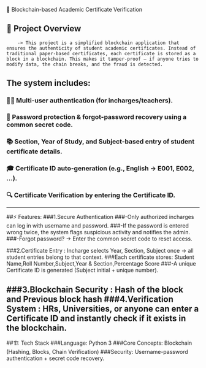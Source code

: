 🔗 Blockchain-based Academic Certificate Verification

## 📌 Project Overview
        -> This project is a simplified blockchain application that ensures the authenticity of student academic certificates. Instead of traditional paper-based certificates, each certificate is stored as a block in a blockchain. This makes it tamper-proof — if anyone tries to modify data, the chain breaks, and the fraud is detected.

##  The system includes:
### 👩‍🏫 Multi-user authentication (for incharges/teachers).
### 🔑 Password protection & forgot-password recovery using a common secret code.
### 📚 Section, Year of Study, and Subject-based entry of student certificate details.
### 🎓 Certificate ID auto-generation (e.g., English → E001, E002, …).
### 🔍 Certificate Verification by entering the Certificate ID.
------------------------------------------
##⚡ Features:
###1.Secure Authentication
###-Only authorized incharges can log in with username and password.
###-If the password is entered wrong twice, the system flags suspicious activity and notifies the admin.
###-Forgot password? → Enter the common secret code to reset access.

###2.Certificate Entry : Incharge selects Year, Section, Subject once → all student entries belong to that context.
###Each certificate stores: Student Name,Roll Number,Subject,Year & Section,Percentage Score
###-A unique Certificate ID is generated (Subject initial + unique number).

###3.Blockchain Security : Hash of the block and Previous block hash
###4.Verification System : HRs, Universities, or anyone can enter a Certificate ID and instantly check if it exists in the blockchain.
------------------------------------------

##🏗️ Tech Stack
###Language: Python 3
###Core Concepts: Blockchain (Hashing, Blocks, Chain Verification)
###Security: Username-password authentication + secret code recovery.
